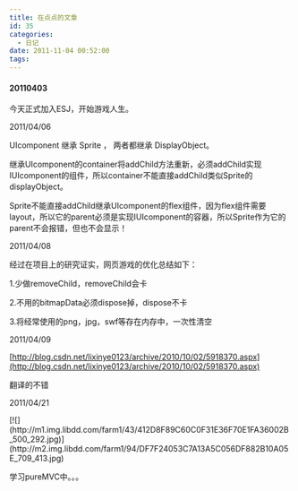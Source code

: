 ```yaml
---
title: 在点点的文章
id: 35
categories:
  - 日记
date: 2011-11-04 00:52:00
tags:
---
```


#### 20110403

<div>
<div>
<div>

今天正式加入ESJ，开始游戏人生。

</div>
</div>
</div>
2011/04/06

UIcomponent 继承 Sprite ， 两者都继承 DisplayObject。

继承UIcomponent的container将addChild方法重新，必须addChild实现IUIcomponent的组件，所以container不能直接addChild类似Sprite的displayObject。

Sprite不能直接addChild继承UIcomponent的flex组件，因为flex组件需要layout，所以它的parent必须是实现IUIcomponent的容器，所以Sprite作为它的parent不会报错，但也不会显示！

2011/04/08

经过在项目上的研究证实，网页游戏的优化总结如下：

1.少做removeChild，removeChild会卡

2.不用的bitmapData必须dispose掉，dispose不卡

3.将经常使用的png，jpg，swf等存在内存中，一次性清空

2011/04/09

[http://blog.csdn.net/lixinye0123/archive/2010/10/02/5918370.aspx](http://blog.csdn.net/lixinye0123/archive/2010/10/02/5918370.aspx)

翻译的不错

2011/04/21
<div>
<div>[![](http://m1.img.libdd.com/farm1/43/412D8F89C60C0F31E36F70E1FA36002B_500_292.jpg)](http://m2.img.libdd.com/farm1/94/DF7F24053C7A13A5C056DF882B10A05E_709_413.jpg)</div>
</div>
<div>

学习pureMVC中。。。

</div>
&nbsp;